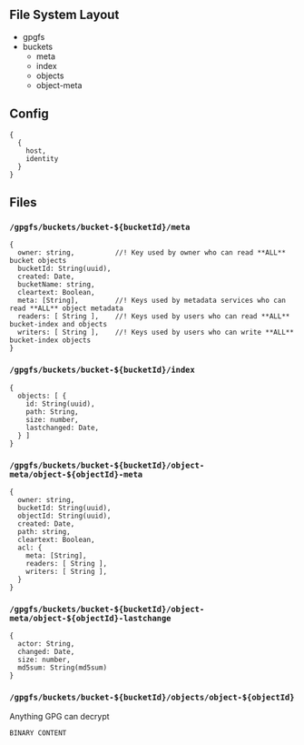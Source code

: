 
## File System Layout

 - gpgfs
  - buckets
    - meta
    - index
    - objects
    - object-meta

## Config

```
{
  {
    host,
    identity
  }
}
```


## Files

### `/gpgfs/buckets/bucket-${bucketId}/meta`

```
{
  owner: string,          //! Key used by owner who can read **ALL** bucket objects
  bucketId: String(uuid),
  created: Date,
  bucketName: string,
  cleartext: Boolean,
  meta: [String],         //! Keys used by metadata services who can read **ALL** object metadata
  readers: [ String ],    //! Keys used by users who can read **ALL** bucket-index and objects
  writers: [ String ],    //! Keys used by users who can write **ALL** bucket-index objects
}
```

### `/gpgfs/buckets/bucket-${bucketId}/index`

```
{
  objects: [ {
    id: String(uuid),
    path: String,
    size: number,
    lastchanged: Date,
  } ]
}
```


### `/gpgfs/buckets/bucket-${bucketId}/object-meta/object-${objectId}-meta`

```
{
  owner: string,
  bucketId: String(uuid),
  objectId: String(uuid),
  created: Date,
  path: string,
  cleartext: Boolean,
  acl: {
    meta: [String],
    readers: [ String ],
    writers: [ String ],
  }
}
```

### `/gpgfs/buckets/bucket-${bucketId}/object-meta/object-${objectId}-lastchange`

```
{
  actor: String,
  changed: Date,
  size: number,
  md5sum: String(md5sum)
}
```



### `/gpgfs/buckets/bucket-${bucketId}/objects/object-${objectId}`

Anything GPG can decrypt

```
BINARY CONTENT
```
